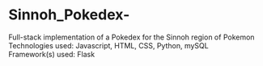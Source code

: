 # Sinnoh_Pokedex-
Full-stack implementation of a Pokedex for the Sinnoh region of Pokemon <br>
Technologies used: Javascript, HTML, CSS, Python, mySQL <br>
Framework(s) used: Flask <br>
